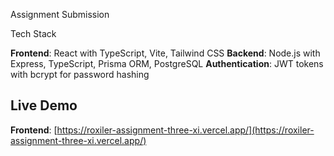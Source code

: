 Assignment Submission 

Tech Stack

**Frontend**: React with TypeScript, Vite, Tailwind CSS
**Backend**: Node.js with Express, TypeScript, Prisma ORM, PostgreSQL
**Authentication**: JWT tokens with bcrypt for password hashing

## Live Demo

**Frontend**: [https://roxiler-assignment-three-xi.vercel.app/](https://roxiler-assignment-three-xi.vercel.app/) 

